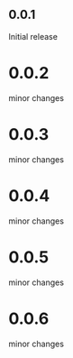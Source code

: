 ## 0.0.1

Initial release

# 0.0.2

minor changes

# 0.0.3

minor changes

# 0.0.4

minor changes

# 0.0.5

minor changes

# 0.0.6

minor changes